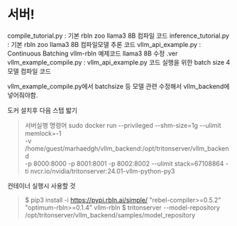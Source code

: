 # 서버!
compile_tutorial.py : 기본 rbln zoo llama3 8B 컴파일 코드
inference_tutorial.py : 기본 rbln zoo llama3 8B 컴파일모델 추론 코드
vllm_api_example.py : Continuous Batching vllm-rbln 예제코드 llama3 8B 수정 .ver
vllm_example_compile.py : vllm_api_example.py 코드 실행을 위한 batch size 4 모델 컴파일 코드

vllm_example_compile.py에서 batchsize 등 모델 관련 수정해서 vllm_backend에 넣어줘야함.

도커 설치후 다음 스텝 밟기
> 서버실행 명령어
sudo docker run --privileged --shm-size=1g --ulimit memlock=-1 \
   -v /home/guest/marhaedgh/vllm_backend:/opt/tritonserver/vllm_backend \
   -p 8000:8000 -p 8001:8001 -p 8002:8002 --ulimit stack=67108864 -ti nvcr.io/nvidia/tritonserver:24.01-vllm-python-py3

컨테이너 실행시 사용할 것
> $ pip3 install -i https://pypi.rbln.ai/simple/ "rebel-compiler>=0.5.2" "optimum-rbln>=0.1.4" vllm-rbln
> $ tritonserver --model-repository /opt/tritonserver/vllm_backend/samples/model_repository